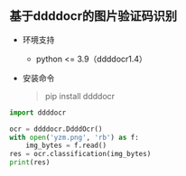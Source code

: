 ## **基于ddddocr的图片验证码识别**

- 环境支持

  - python <= 3.9（ddddocr1.4）

- 安装命令

  > pip install ddddocr

```python
import ddddocr

ocr = ddddocr.DdddOcr()
with open('yzm.png', 'rb') as f:
    img_bytes = f.read()
res = ocr.classification(img_bytes)
print(res)
```

